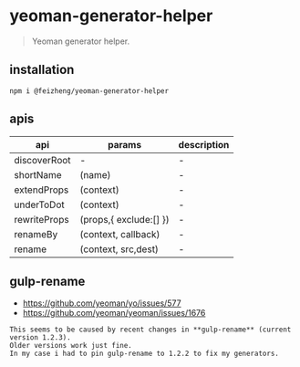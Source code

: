 # yeoman-generator-helper
> Yeoman generator helper.

<style>
    table{
        width: 100%;
    }
</style>

## installation
```shell
npm i @feizheng/yeoman-generator-helper
```

## apis
| api          | params                 | description |
| ------------ | ---------------------- | ----------- |
| discoverRoot | -                      | -           |
| shortName    | (name)                 | -           |
| extendProps  | (context)              | -           |
| underToDot   | (context)              | -           |
| rewriteProps | (props,{ exclude:[] }) | -           |
| renameBy     | (context, callback)    | -           |
| rename       | (context, src,dest)    | -           |

## gulp-rename
- https://github.com/yeoman/yo/issues/577
- https://github.com/yeoman/yeoman/issues/1676

~~~
This seems to be caused by recent changes in **gulp-rename** (current version 1.2.3). 
Older versions work just fine. 
In my case i had to pin gulp-rename to 1.2.2 to fix my generators.
~~~
